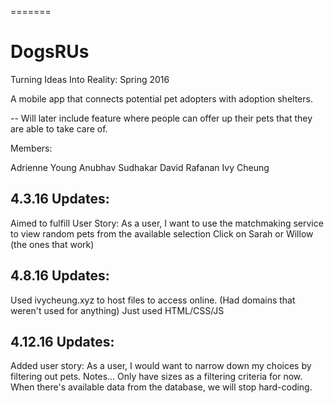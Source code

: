 =======
# DogsRUs
Turning Ideas Into Reality: Spring 2016

A mobile app that connects potential pet adopters with adoption shelters.

-- Will later include feature where people can offer up their pets that they are able to take care of.

Members:

Adrienne Young
Anubhav Sudhakar
David Rafanan
Ivy Cheung

4.3.16 Updates:
--

Aimed to fulfill User Story: As a user, I want to use the matchmaking service to view random pets from the available selection
Click on Sarah or Willow (the ones that work)

4.8.16 Updates:
--

Used ivycheung.xyz to host files to access online. (Had domains that weren't used for anything)
Just used HTML/CSS/JS

4.12.16 Updates:
--

Added user story: As a user, I would want to narrow down my choices by filtering out pets.
Notes... Only have sizes as a filtering criteria for now. When there's available data from the database, we will stop hard-coding. 


